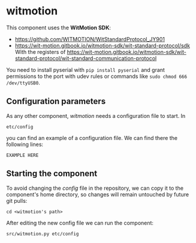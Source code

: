 # witmotion

This component uses the **WitMotion SDK**:
- https://github.com/WITMOTION/WitStandardProtocol_JY901
- https://wit-motion.gitbook.io/witmotion-sdk/wit-standard-protocol/sdk
With the registers of https://wit-motion.gitbook.io/witmotion-sdk/wit-standard-protocol/wit-standard-communication-protocol

You need to install pyserial with ```pip install pyserial``` and grant permissions to the port with udev rules or commands like ```sudo chmod 666 /dev/ttyUSB0```.

## Configuration parameters
As any other component, *witmotion* needs a configuration file to start. In
```
etc/config
```
you can find an example of a configuration file. We can find there the following lines:
```
EXAMPLE HERE
```

## Starting the component
To avoid changing the *config* file in the repository, we can copy it to the component's home directory, so changes will remain untouched by future git pulls:

```
cd <witmotion's path> 
```

After editing the new config file we can run the component:

```
src/witmotion.py etc/config
```
